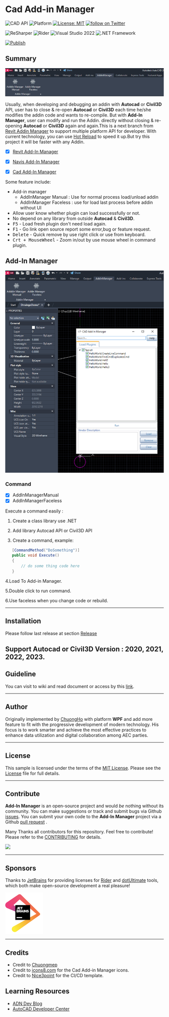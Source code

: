 # Cad Add-in Manager

![CAD API](https://img.shields.io/badge/Autocad%20&%20Civil3D%20API%202023-blue.svg)
![Platform](https://img.shields.io/badge/platform-Windows-lightgray.svg)
[![License: MIT](https://img.shields.io/badge/License-MIT-yellow.svg)](https://opensource.org/licenses/MIT)
<a href="https://twitter.com/intent/follow?screen_name=chuongmep">
<img src="https://img.shields.io/twitter/follow/chuongmep?style=social&logo=twitter"
alt="follow on Twitter"></a>

![ReSharper](https://img.shields.io/badge/ReSharper-2021.3.3-yellow)
![Rider](https://img.shields.io/badge/Rider-2021.3.3-yellow)
![Visual Studio 2022](https://img.shields.io/badge/Visual_Studio_2022_Preview_2.0-17.1.0-yellow)
![.NET Framework](https://img.shields.io/badge/.NET_6.0-yellow)

[![Publish](../../actions/workflows/Workflow.yml/badge.svg)](../../actions)

## Summary

![AddinManager](pic/Addin.png)

Usually, when developing and debugging an addin with **Autocad** or **Civil3D** API, user has to close & re-open **Autocad** or **Civil3D** each time
he/she modifies the addin code and wants to re-compile. But with **Add-In Manager**, user can modify and run the Addin.
directly without closing & re-opening **Autocad** or **Civil3D** again and again.This is a next branch from [Revit Addin Manager](https://github.com/chuongmep/RevitAddInManager)
to support multiple platform API for developer. With current technology, you can use [Hot Reload](https://docs.microsoft.com/en-us/visualstudio/debugger/hot-reload?view=vs-2022) to speed it up.But try this project it will be faster with any Addin.

- [x] [Revit Add-In Manager](https://github.com/chuongmep/RevitAddInManager)

- [x] [Navis Add-In Manager](https://github.com/chuongmep/NavisAddInManager)

- [x] [Cad Add-In Manager](https://github.com/chuongmep/CadAddInManager)


Some feature include:

- Add-in manager
    - AddInManager Manual : Use for normal process load/unload addin
    - AddInManager Faceless : use for load last process before addin without UI
- Allow user know whether plugin can load successfully or not.
- No depend on any library from outside **Autocad** & **Civil3D**.
- <kbd>F5</kbd> - Load fresh plugin don't need load again.
- <kbd>F1</kbd> - Go link open source report some error,bug or feature request.
- <kbd>Delete</kbd> - Quick remove by use right click or use from keyboard.
- <kbd>Crt + MouseWheel</kbd> - Zoom in/out by use mouse wheel in command plugin.

## Add-In Manager

![](pic/AddinManager.png)

### Command

- [x] AddInManagerManual
- [x] AddInManagerFaceless

Execute a command easily  :
 1. Create a class library use .NET

 2. Add library Autocad API or Civil3D API

 3. Create a command, example:

 ```cs
    [CommandMethod("DoSomething")]
    public void Execute()
    {
        // do some thing code here
    }
 ```
 4.Load To Add-in Manager.

 5.Double click to run command.

 6.Use faceless when you change code or rebuild.

---

## Installation

Please follow last release at section [Release](https://github.com/chuongmep/CadAddInManager/releases/latest)

Support Autocad or Civil3D Version : 2020, 2021, 2022, 2023.
---

## Guideline

You can visit to wiki and read document or access by this [link](https://github.com/chuongmep/CadAddInManager/wiki).

---

## Author

Originally implemented by [ChuongHo](https://github.com/chuongmep) with platform **WPF** and add more feature to fit
with the progressive development of modern technology. His focus is to work smarter and achieve the most effective
practices to enhance data utilization and digital collaboration among AEC parties.

---

## License

This sample is licensed under the terms of the [MIT License](http://opensource.org/licenses/MIT). Please see
the [License](License.md) file for full details.

---

## Contribute

**Add-In Manager** is an open-source project and would _be_ nothing without its community. You can make suggestions or
track and submit bugs via Github [issues](https://docs.github.com/en/issues/tracking-your-work-with-issues/creating-an-issue). You can submit your own code to the **Add-In Manager** project via a
Github [pull request](https://docs.github.com/en/pull-requests/collaborating-with-pull-requests/proposing-changes-to-your-work-with-pull-requests/about-pull-requests)
.

Many Thanks all contributors for this repository. Feel free to contribute!
Please refer to the [CONTRIBUTING](CONTRIBUTING.md) for details.

<a href = "https://github.com/chuongmep/CadAddInManager/graphs/contributors">
  <img src = "https://contrib.rocks/image?repo=chuongmep/CadAddInManager"/>
</a>

---

## Sponsors

Thanks to [JetBrains](https://www.jetbrains.com/) for providing licenses for [Rider](https://www.jetbrains.com/rider/)
and [dotUltimate](https://www.jetbrains.com/dotnet/) tools, which both make open-source development a real pleasure!

![](pic/jetbrains.png)

---

## Credits

- Credit to [Chuongmep](https://github.com/chuongmep)
- Credit to [icons8.com](https://icons8.com) for the Cad Add-in Manager icons.
- Credit to [Nice3point](https://github.com/Nice3point) for the CI/CD template.

## Learning Resources

- <a href="https://adndevblog.typepad.com/autocad/" target="_blank">ADN Dev Blog</a>
- <a href="https://www.autodesk.com/developer-network/platform-technologies/autocad" target="_blank">AutoCAD Developer Center</a> 